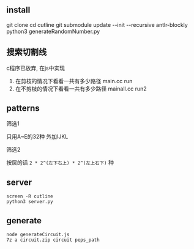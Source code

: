 ## install

git clone
cd cutline
git submodule update --init --recursive antlr-blockly
python3 generateRandomNumber.py

## 搜索切割线

c程序已放弃, 在js中实现

1. 在剪枝的情况下看看一共有多少路径 main.cc run
1. 在不剪枝的情况下看看一共有多少路径 mainall.cc run2

## patterns

筛选1

只用A~E的32种 外加IJKL

筛选2

按层的话 `2 * 2^(左下右上) * 2^(左上右下)` 种

## server

```shell
screen -R cutline
python3 server.py
```

## generate

```shell
node generateCircuit.js
7z a circuit.zip circuit peps_path
```